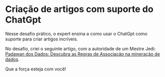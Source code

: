# Criação de artigos com suporte do ChatGpt

Nesse desafio prático, o expert ensina a como usar o ChatGpt como suporte para criar artigos incríveis.

No desafio, criei o seguinte artigo, com a autoridade de um Mestre Jedi:
[Padawan dos Dados: Descubra as Regras de Associação na mineração de dados](https://digitalinnovation.one/artigos/padawan-dos-dados-descubra-as-regras-de-associacao-na-mineracao-de-dados).

Que a força esteja com você!